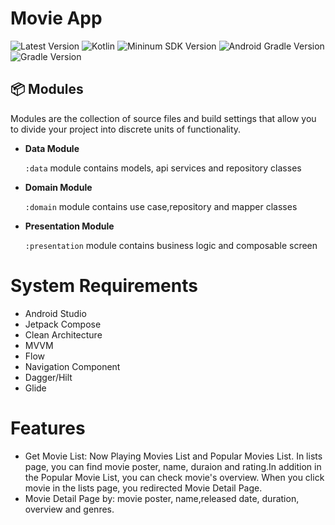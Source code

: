 # Movie App

![Latest Version](https://img.shields.io/badge/latestVersion-1.0-yellow)
![Kotlin](https://img.shields.io/badge/language-kotlin-blue)
![Mininum SDK Version](https://img.shields.io/badge/minSDK-21-orange)
![Android Gradle Version](https://img.shields.io/badge/androidGradleVersion-7.0.4-green)
![Gradle Version](https://img.shields.io/badge/gradleVersion-7.0.2-informational)
## 📦 Modules

Modules are the collection of source files and build settings that allow you to divide your project into discrete units of functionality.

- **Data Module**

  `:data` module contains models, api services and repository classes

- **Domain Module**

  `:domain` module contains use case,repository and mapper classes
  
- **Presentation Module**

  `:presentation` module contains business logic and composable screen

# System Requirements

- Android Studio
- Jetpack Compose
- Clean Architecture
- MVVM
- Flow
- Navigation Component
- Dagger/Hilt
- Glide

# Features

- Get Movie List: Now Playing Movies List and Popular Movies List. In lists page, you can find movie poster, name, duraion and rating.In addition in the Popular Movie List, you can check  movie's overview. When you click movie in the lists page, you redirected Movie Detail Page.
- Movie Detail Page by: movie poster, name,released date, duration, overview and genres.

